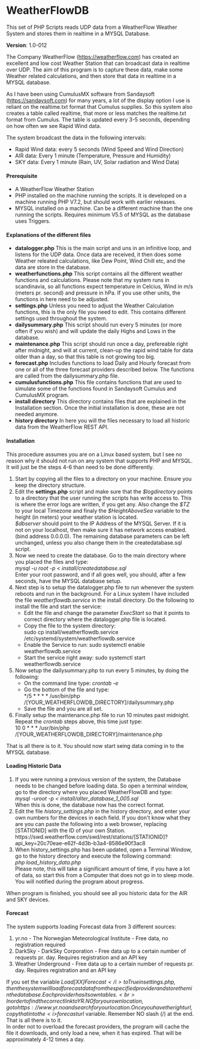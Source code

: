 # WeatherFlowDB
This set of PHP Scripts reads UDP data from a WeatherFlow Weather System and stores them in realtime in a MYSQL Database.

<strong>Version</strong>: 1.0-012

The Company WeatherFlow (https://weatherflow.com) has created an excellent and low cost Weather Station that can broadcast data in realtime over UDP. The aim of this program is to capture these data, make some Weather related calculations, and then store that data in realtime in a MYSQL database.

As I have been using CumulusMX software from Sandaysoft (https://sandaysoft.com) for many years, a lot of the display option I use is reliant on the realtime.txt format that Cumulus supplies. So this system also creates a table called realtime, that more or less matches the realtime.txt format from Cumulus. The table is updated every 3-5 seconds, depending on how often we see Rapid Wind data.

The system broadcast the data in the following intervals:
- Rapid Wind data: every 5 seconds (Wind Speed and Wind Direction)
- AIR data: Every 1 minute (Temperature, Pressure and Humidity)
- SKY data: Every 1 minute (Rain, UV, Solar radiation and Wind Data)

<h4>Prerequisite</h4>
<ul>
  <li>A WeatherFlow Weather Station</li>
  <li>PHP installed on the machine running the scripts. It is developed on a machine running PHP V7.2, but should work with earlier releases.</li>
  <li>MYSQL installed on a machine. Can be a different machine than the one running the scripts. Requires minimum V5.5 of MYSQL as the database uses Triggers.</li>
</ul>

<h4>Explanations of the different files</h4>
<ul>
  <li><strong>datalogger.php</strong> This is the main script and uns in an infinitive loop, and listens for the UDP data. Once data are received, it then does some Weather releated calculations, like Dew Point, Wind Chill etc, and the data are store in the database.</li>
  <li><strong>weatherfunctions.php</strong> This script contains all the different weather functions and calculations. Please note that my system runs in scandinavia, so all functions expect temperature in Celcius, Wind in m/s (meters pr. second) and pressure in hPa. If you use other units, the functions in here need to be adjusted.</li>
  <li><strong>settings.php</strong> Unless you need to adjust the Weather Calculation functions, this is the only file you need to edit. This contains different settings used throughout the system.</li>
  <li><strong>dailysummary.php</strong> This script should run every 5 minutes (or more often if you wish) and will update the daily Highs and Lows in the database.</li>
  <li><strong>maintenance.php</strong> This script should run once a day, prefereable right after midnight, and will at current, clean-up the rapid wind table for data older than a day, so that this table is not growing too big.</li>
  <li><strong>forecast.php</strong> Includes functions to load Daily and Hourly forecast from one or all of the three forecast providers described below. The functions are called from the dailysummary.php file.</li>
  <li><strong>cumulusfunctions.php</strong> This file contains functions that are used to simulate some of the functions found in Sandaysoft Cumulus and CumulusMX program.</li>
  <li><strong>install directory</strong> This directory contains files that are explained in the Installation section. Once the initial installation is done, these are not needed anymore.</li>
  <li><strong>history directory</strong> In here you will the files necessary to load all historic data from the WeatherFlow REST API.</li>
</ul>

<h4>Installation</h4>
This procedure assumes you are on a Linux based system, but I see no reason why it should not run on any system that supports PHP and MYSQL. It will just be the steps 4-6 than need to be done differently.
<ol type="1">
  <li>Start by copying all the files to a directory on your machine. Ensure you keep the directory structure.</li>
  <li>Edit the <strong>settings.php</strong> script and make sure that the <i>$logdirectory</i> points to a directory that the user running the scripts has write access to. This is where the error logs are written, if you get any. Also change the <i>$TZ</i> to your local Timezone and finaly the <i>$HeightAboveSea</i> variable to the height (in meters) your weather station is located.<br><i>$dbserver</i> should point to the IP Address of the MYSQL Server. If it is not on your localhost, then make sure it has network access enabled. (bind address 0.0.0.0). The remaining database parameters can be left unchanged, unless you also change them in the createdatabase.sql script.</li>
  <li>Now we need to create the database. Go to the main directory where you placed the files and type:<br>
  <i>mysql -u root -p < install/createdatabase.sql</i><br>
    Enter your root password, and if all goes well, you should, after a few seconds, have the MYSQL database setup.</li>
  <li>Next step is to setup the datalogger.php file to run whenever the system reboots and run in the background. For a Linux system I have included the file <i>weatherflowdb.service</i> in the install directory. Do the following to install the file and start the service:<br><ul>
    <li>Edit the file and change the parameter <i>ExecStart</i> so that it points to correct directory where the datalogger.php file is located.</li>
    <li>Copy the file to the system directory: <br>sudo cp install/weatherflowdb.service /etc/systemd/system/weatherflowdb.service</li>
    <li>Enable the Service to run: sudo systemctl enable weatherflowdb.service</li>
    <li>Start the service right away: sudo systemctl start weatherflowdb.service</li></ul></li>
  <li>Now setup the dailysummary.php to run every 5 minutes, by doing the following:<br>
    <ul><li>On the command line type: <i>crontab -e</i></li>
      <li>Go the bottom of the file and type:<br>*/5 * * * * /usr/bin/php /[YOUR_WEATHERFLOWDB_DIRECTORY]/dailysummary.php</li>
      <li>Save the file and you are all set.</li></ul></li>
  <li>Finally setup the maintenance.php file to run 10 minutes past midnight. Repeat the <i>crontab</i> steps above, this time just type:<br>10 0 * * * /usr/bin/php /[YOUR_WEATHERFLOWDB_DIRECTORY]/maintenance.php</li>
</ol>
That is all there is to it. You should now start seing data coming in to the MYSQL database.

<h4>Loading Historic Data</h4>
<ol type="1">
  <li>If you were running a previous version of the system, the Database needs to be changed before loading data. So open a terminal window, go to the directory where you placed WeatherFlowDB and type:<br><i>mysql -uroot -p < install/alter_database_1_005.sql</i><br>When this is done, the database now has the correct format.
  <li>Edit the file <i>history_settings.php</i> in the history directory, and enter your own numbers for the devices in each field. If you don't know what they are you can paste the following into a web browser, replacing [STATIONID] with the ID of your own Station.<br>
  https://swd.weatherflow.com/swd/rest/stations/[STATIONID]?api_key=20c70eae-e62f-4d3b-b3a4-8586e90f3ac8</li>
  <li>When history_settings.php has been updated, open a Terminal Window, go to the history directory and execute the following command:<br>
  <i>php load_history_data.php</i><br>
  Please note, this will take a significant amount of time, if you have a lot of data, so start this from a Computer that does not go in to sleep mode. You will notified during the program about progress.
</ol>
When program is finished, you should see all you historic data for the AIR and SKY devices.

<h4>Forecast</h4>
The system supports loading Forecast data from 3 different sources:
<ol type="1">
  <li>yr.no - The Norwegian Meteorological Institute - Free data, no registration required</li>
  <li>DarkSky - DarkSky Corporation - Free data up to a certain number of requests pr. day. Requires registration and an API key</li>
  <li>Weather Underground - Free data up to a certain number of requests pr. day. Requires registration and an API key</li>
 </ol>
  
If you set the variable <i>$Load[XX]Forecast</i> to True in settings.php, then the system will load forecast data from the specified provider and store them in the database. Each provider has its own tables.<br>
In order to find the correct link to YR.NO for your own location, go to https://www.yr.no and search for your location. Once you have the right url, copy that in to the <i>$forecasturl</i> variable. Remember NO slash (/) at the end. That is all there is to it.<br>
In order not to overload the forecast providers, the program will cache the file it downloads, and only load a new, when it has expired. That will be approximately 4-12 times a day.
